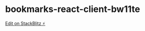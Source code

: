 # bookmarks-react-client-bw11te

[Edit on StackBlitz ⚡️](https://stackblitz.com/edit/bookmarks-react-client-bw11te)
